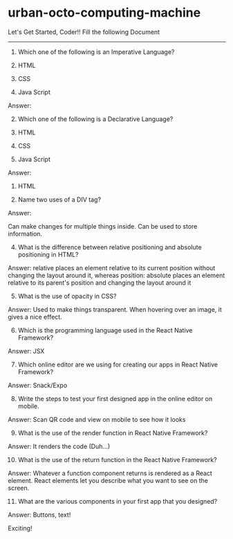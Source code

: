 # urban-octo-computing-machine

Let's Get Started, Coder!!
Fill the following Document
__________________________________________________________________________

1. Which one of the following is an Imperative Language?

1.	HTML
2.	CSS
3.	Java Script

Answer: 	


2. Which one of the following is a Declarative Language?

1.	HTML
2.	CSS
3.	Java Script

Answer: 

1.	HTML



3. Name two uses of a DIV tag?

Answer:

Can make changes for multiple things inside.
Can be used to store information.





4. What is the difference between relative positioning and absolute positioning in HTML?

Answer: relative places an element relative to its current position without changing the layout around it, whereas position: absolute places an element relative to its parent's position and changing the layout around it




5. What is the use of opacity in CSS?

Answer: 
Used to make things transparent. When hovering over an image, it gives a nice effect.





6. Which is the programming language used in the React Native Framework?

Answer: JSX



7. Which online editor are we using for creating our apps in React Native Framework?

Answer: Snack/Expo





8. Write the steps to test your first designed app in the online editor on mobile.

Answer: Scan QR code and view on mobile to see how it looks







9. What is the use of the render function in React Native Framework?

Answer: It renders the code (Duh…)






10. What is the use of the return function in the React Native Framework?

Answer: Whatever a function component returns is rendered as a React element. React elements let you describe what you want to see on the screen.






11. What are the various components in your first app that you designed?

Answer:  Buttons, text!

Exciting! 
